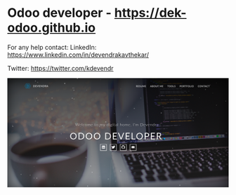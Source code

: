 # Odoo developer - https://dek-odoo.github.io

For any help contact: 
LinkedIn: https://www.linkedin.com/in/devendrakavthekar/

Twitter: https://twitter.com/kdevendr

![Website Preview](/dek-odoo.github.io_preview.png)
